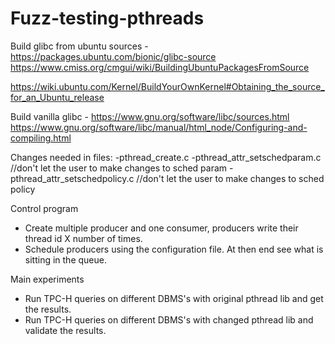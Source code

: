 # Fuzz-testing-pthreads


Build glibc from ubuntu sources -
https://packages.ubuntu.com/bionic/glibc-source
https://www.cmiss.org/cmgui/wiki/BuildingUbuntuPackagesFromSource

https://wiki.ubuntu.com/Kernel/BuildYourOwnKernel#Obtaining_the_source_for_an_Ubuntu_release


Build vanilla glibc -
https://www.gnu.org/software/libc/sources.html
https://www.gnu.org/software/libc/manual/html_node/Configuring-and-compiling.html

Changes needed in files:
-pthread_create.c
-pthread_attr_setschedparam.c //don't let the user to make changes to sched param
-pthread_attr_setschedpolicy.c //don't let the user to make changes to sched policy

Control program
- Create multiple producer and one consumer, producers write their thread id X number of times.
- Schedule producers using the configuration file. At then end see what is sitting in the queue.

Main experiments
- Run TPC-H queries on different DBMS's with original pthread lib and get the results.
- Run TPC-H queries on different DBMS's with changed pthread lib and validate the results.
